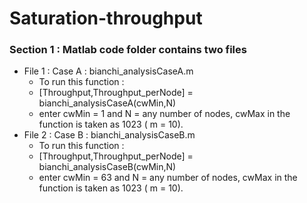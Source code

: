 # Saturation-throughput

### Section 1 : Matlab code folder contains two files 

* File 1 : Case A :  bianchi_analysisCaseA.m
    * To run this function :
    * [Throughput,Throughput_perNode] = bianchi_analysisCaseA(cwMin,N) 
    * enter cwMin = 1 and N = any number of nodes, cwMax in the function is taken as 1023 ( m = 10).
* File 2 : Case B :  bianchi_analysisCaseB.m
     * To run this function :
     * [Throughput,Throughput_perNode] = bianchi_analysisCaseB(cwMin,N) 
     * enter cwMin = 63 and N = any number of nodes, cwMax in the function is taken as 1023 ( m = 10).
